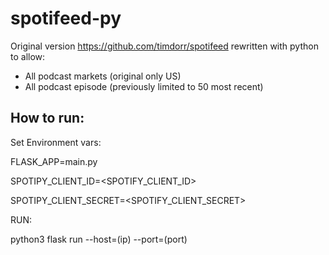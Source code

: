 # spotifeed-py

Original version https://github.com/timdorr/spotifeed rewritten with python to allow:
* All podcast markets (original only US)
* All podcast episode (previously limited to 50 most recent)


## How to run:
Set Environment vars:

FLASK_APP=main.py

SPOTIPY_CLIENT_ID=<SPOTIFY_CLIENT_ID>

SPOTIPY_CLIENT_SECRET=<SPOTIFY_CLIENT_SECRET>

RUN:

python3 flask run --host=(ip) --port=(port)
